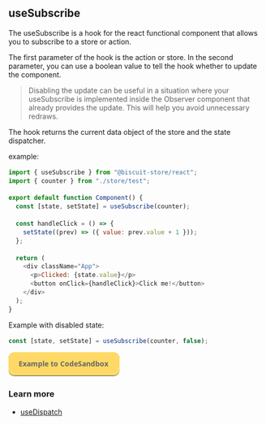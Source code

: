 ## useSubscribe
The useSubscribe is a hook for the react functional component that allows you to subscribe to a store or action.

The first parameter of the hook is the action or store. In the second parameter, you can use a boolean value to tell the hook whether to update the component.
> Disabling the update can be useful in a situation where your useSubscribe is implemented inside the Observer component that already provides the update. This will help you avoid unnecessary redraws.

The hook returns the current data object of the store and the state dispatcher.

example:
```javascript
import { useSubscribe } from "@biscuit-store/react";
import { counter } from "./store/test";

export default function Component() {
  const [state, setState] = useSubscribe(counter);

  const handleClick = () => {
    setState((prev) => ({ value: prev.value + 1 }));
  };

  return (
    <div className="App">
      <p>Clicked: {state.value}</p>
      <button onClick={handleClick}>Click me!</button>
    </div>
  );
}
```
Example with disabled state:
```javascript
const [state, setState] = useSubscribe(counter, false);
```
[![N|Solid](../assets/exemple-button.png)](https://codesandbox.io/s/vigorous-kalam-fyhdc?file=/src/UseSubscribeExamole.tsx)
### Learn more
- [useDispatch](/docs/react/dispatch)